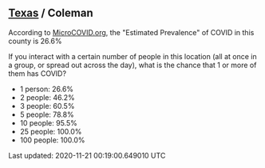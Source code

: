 
## [Texas](/united-states/texas) / Coleman

According to [MicroCOVID.org](http://microcovid.org),
the "Estimated Prevalence" of COVID in this county is 26.6%

If you interact with a certain number of people in this location
(all at once in a group, or spread out across the day), what is the chance that
1 or more of them has COVID?

- 1 person: 26.6%
- 2 people: 46.2%
- 3 people: 60.5%
- 5 people: 78.8%
- 10 people: 95.5%
- 25 people: 100.0%
- 100 people: 100.0%

Last updated: 2020-11-21 00:19:00.649010 UTC
